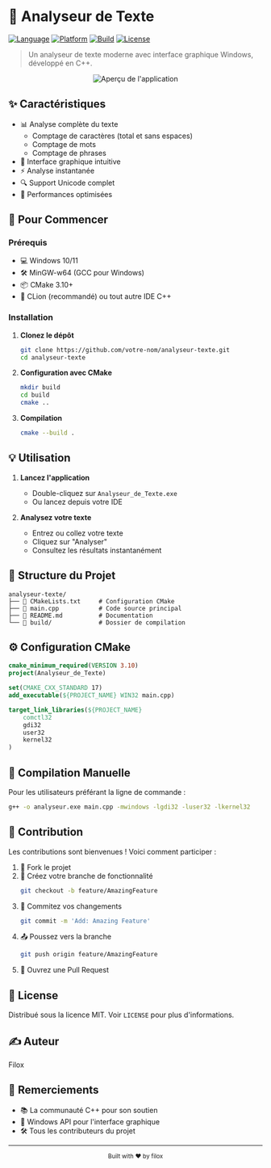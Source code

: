 # 📝 Analyseur de Texte

[![Language](https://img.shields.io/badge/Language-C++-blue.svg)](https://isocpp.org/)
[![Platform](https://img.shields.io/badge/Platform-Windows-brightgreen.svg)](https://www.microsoft.com/windows)
[![Build](https://img.shields.io/badge/Build-CMake-orange.svg)](https://cmake.org/)
[![License](https://img.shields.io/badge/License-MIT-yellow.svg)](https://opensource.org/licenses/MIT)

> Un analyseur de texte moderne avec interface graphique Windows, développé en C++.

<div align="center">
  <img src="Analyseur de Texte/Capture d'écran 2024-12-07 184659.png" alt="Aperçu de l'application">
</div>

## ✨ Caractéristiques

- 📊 Analyse complète du texte
  - Comptage de caractères (total et sans espaces)
  - Comptage de mots
  - Comptage de phrases
- 🎨 Interface graphique intuitive
- ⚡ Analyse instantanée
- 🔍 Support Unicode complet
- 💫 Performances optimisées

## 🚀 Pour Commencer

### Prérequis

- 💻 Windows 10/11
- 🛠️ MinGW-w64 (GCC pour Windows)
- 📦 CMake 3.10+
- 🎯 CLion (recommandé) ou tout autre IDE C++

### Installation

1. **Clonez le dépôt**
   ```bash
   git clone https://github.com/votre-nom/analyseur-texte.git
   cd analyseur-texte
   ```

2. **Configuration avec CMake**
   ```bash
   mkdir build
   cd build
   cmake ..
   ```

3. **Compilation**
   ```bash
   cmake --build .
   ```

## 💡 Utilisation

1. **Lancez l'application**
   - Double-cliquez sur `Analyseur_de_Texte.exe`
   - Ou lancez depuis votre IDE

2. **Analysez votre texte**
   - Entrez ou collez votre texte
   - Cliquez sur "Analyser"
   - Consultez les résultats instantanément

## 📁 Structure du Projet

```
analyseur-texte/
├── 📄 CMakeLists.txt     # Configuration CMake
├── 📄 main.cpp           # Code source principal
├── 📄 README.md          # Documentation
└── 📁 build/             # Dossier de compilation
```

## ⚙️ Configuration CMake

```cmake
cmake_minimum_required(VERSION 3.10)
project(Analyseur_de_Texte)

set(CMAKE_CXX_STANDARD 17)
add_executable(${PROJECT_NAME} WIN32 main.cpp)

target_link_libraries(${PROJECT_NAME} 
    comctl32
    gdi32
    user32
    kernel32
)
```

## 🔧 Compilation Manuelle

Pour les utilisateurs préférant la ligne de commande :

```bash
g++ -o analyseur.exe main.cpp -mwindows -lgdi32 -luser32 -lkernel32
```

## 🤝 Contribution

Les contributions sont bienvenues ! Voici comment participer :

1. 🍴 Fork le projet
2. 🔨 Créez votre branche de fonctionnalité
   ```bash
   git checkout -b feature/AmazingFeature
   ```
3. 💾 Commitez vos changements
   ```bash
   git commit -m 'Add: Amazing Feature'
   ```
4. 📤 Poussez vers la branche
   ```bash
   git push origin feature/AmazingFeature
   ```
5. 🔄 Ouvrez une Pull Request

## 📝 License

Distribué sous la licence MIT. Voir `LICENSE` pour plus d'informations.

## ✍️ Auteur

Filox

## 🙏 Remerciements

- 📚 La communauté C++ pour son soutien
- 🎨 Windows API pour l'interface graphique
- 🛠️ Tous les contributeurs du projet

---

<div align="center">
  <sub>Built with ❤️ by filox</sub>
</div>
